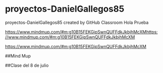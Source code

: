 # proyectos-DanielGallegos85
proyectos-DanielGallegos85 created by GitHub Classroom
Hola Prueba

https://www.mindmup.com/#m:g10B15FEKGipSwnQUFFdkJkbjhMcXMhttps://www.mindmup.com/#m:g10B15FEKGipSwnQUFFdkJkbjhMcXM

https://www.mindmup.com/#m:g10B15FEKGipSwnQUFFdkJkbjhMcXM



##Mind Mup

##Clase del 8 de julio 
